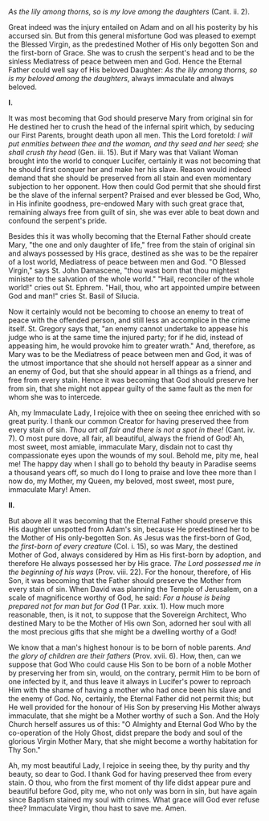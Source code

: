 
*As the lily among thorns, so is my love among the daughters* (Cant. ii. 2).

Great indeed was the injury entailed on Adam and on all his posterity by his accursed sin. But from this general misfortune God was pleased to exempt the Blessed Virgin, as the predestined Mother of His only begotten Son and the first-born of Grace. She was to crush the serpent\'s head and to be the sinless Mediatress of peace between men and God. Hence the Eternal Father could well say of His beloved Daughter: *As the lily among thorns, so is my beloved among the daughters*, always immaculate and always beloved.

**I\.**

It was most becoming that God should preserve Mary from original sin for He destined her to crush the head of the infernal spirit which, by seducing our First Parents, brought death upon all men. This the Lord foretold: *I will put enmities between thee and the woman, and thy seed and her seed; she shall crush thy head* (Gen. iii. 15). But if Mary was that Valiant Woman brought into the world to conquer Lucifer, certainly it was not becoming that he should first conquer her and make her his slave. Reason would indeed demand that she should be preserved from all stain and even momentary subjection to her opponent. How then could God permit that she should first be the slave of the infernal serpent? Praised and ever blessed be God, Who, in His infinite goodness, pre-endowed Mary with such great grace that, remaining always free from guilt of sin, she was ever able to beat down and confound the serpent\'s pride.

Besides this it was wholly becoming that the Eternal Father should create Mary, \"the one and only daughter of life,\" free from the stain of original sin and always possessed by His grace, destined as she was to be the repairer of a lost world, Mediatress of peace between men and God. \"O Blessed Virgin,\" says St. John Damascene, \"thou wast born that thou mightest minister to the salvation of the whole world.\" \"Hail, reconciler of the whole world!\" cries out St. Ephrem. \"Hail, thou, who art appointed umpire between God and man!\" cries St. Basil of Silucia.

Now it certainly would not be becoming to choose an enemy to treat of peace with the offended person, and still less an accomplice in the crime itself. St. Gregory says that, \"an enemy cannot undertake to appease his judge who is at the same time the injured party; for if he did, instead of appeasing him, he would provoke him to greater wrath.\" And, therefore, as Mary was to be the Mediatress of peace between men and God, it was of the utmost importance that she should not herself appear as a sinner and an enemy of God, but that she should appear in all things as a friend, and free from every stain. Hence it was becoming that God should preserve her from sin, that she might not appear guilty of the same fault as the men for whom she was to intercede.

Ah, my Immaculate Lady, I rejoice with thee on seeing thee enriched with so great purity. I thank our common Creator for having preserved thee from every stain of sin. *Thou art all fair and there is not a spot in thee!* (Cant. iv. 7). O most pure dove, all fair, all beautiful, always the friend of God! Ah, most sweet, most amiable, immaculate Mary, disdain not to cast thy compassionate eyes upon the wounds of my soul. Behold me, pity me, heal me! The happy day when I shall go to behold thy beauty in Paradise seems a thousand years off, so much do I long to praise and love thee more than I now do, my Mother, my Queen, my beloved, most sweet, most pure, immaculate Mary! Amen.

**II\.**

But above all it was becoming that the Eternal Father should preserve this His daughter unspotted from Adam\'s sin, because He predestined her to be the Mother of His only-begotten Son. As Jesus was the first-born of God, *the first-born of every creature* (Col. i. 15), so was Mary, the destined Mother of God, always considered by Him as His first-born by adoption, and therefore He always possessed her by His grace. *The Lord possessed me in the beginning of his ways* (Prov. viii. 22). For the honour, therefore, of His Son, it was becoming that the Father should preserve the Mother from every stain of sin. When David was planning the Temple of Jerusalem, on a scale of magnificence worthy of God, he said: *For a house is being prepared not for man but for God* (1 Par. xxix. 1). How much more reasonable, then, is it not, to suppose that the Sovereign Architect, Who destined Mary to be the Mother of His own Son, adorned her soul with all the most precious gifts that she might be a dwelling worthy of a God!

We know that a man\'s highest honour is to be born of noble parents. *And the glory of children are their fathers* (Prov. xvii. 6). How, then, can we suppose that God Who could cause His Son to be born of a noble Mother by preserving her from sin, would, on the contrary, permit Him to be born of one infected by it, and thus leave it always in Lucifer\'s power to reproach Him with the shame of having a mother who had once been his slave and the enemy of God. No, certainly, the Eternal Father did not permit this; but He well provided for the honour of His Son by preserving His Mother always immaculate, that she might be a Mother worthy of such a Son. And the Holy Church herself assures us of this: \"O Almighty and Eternal God Who by the co-operation of the Holy Ghost, didst prepare the body and soul of the glorious Virgin Mother Mary, that she might become a worthy habitation for Thy Son.\"

Ah, my most beautiful Lady, I rejoice in seeing thee, by thy purity and thy beauty, so dear to God. I thank God for having preserved thee from every stain. O thou, who from the first moment of thy life didst appear pure and beautiful before God, pity me, who not only was born in sin, but have again since Baptism stained my soul with crimes. What grace will God ever refuse thee? Immaculate Virgin, thou hast to save me. Amen.

